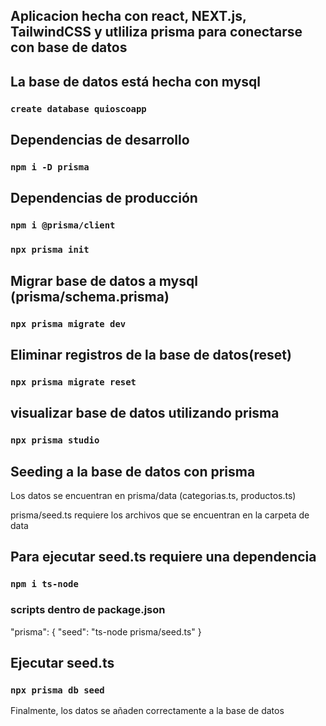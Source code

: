 

## Aplicacion hecha con react, NEXT.js, TailwindCSS y utliliza prisma para conectarse con base de datos

## La base de datos está hecha con mysql
### `create database quioscoapp`

## Dependencias de desarrollo
### `npm i -D prisma`

## Dependencias de producción
### `npm i @prisma/client`

### `npx prisma init`

## Migrar base de datos a mysql (prisma/schema.prisma)
### `npx prisma migrate dev`

## Eliminar registros de la base de datos(reset)
### `npx prisma migrate reset`

## visualizar base de datos utilizando prisma
### `npx prisma studio`

## Seeding a la base de datos con prisma
Los datos se encuentran en prisma/data (categorias.ts, productos.ts)

prisma/seed.ts requiere los archivos que se encuentran en la carpeta de data

## Para ejecutar seed.ts requiere una dependencia
### `npm i ts-node`

### scripts dentro de package.json
"prisma": {
    "seed": "ts-node prisma/seed.ts"
}

## Ejecutar seed.ts
### `npx prisma db seed`

Finalmente, los datos se añaden correctamente a la base de datos